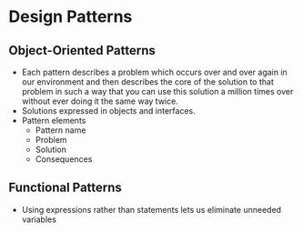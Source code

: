 # Design Patterns

## Object-Oriented Patterns

- Each pattern describes a problem which occurs over and over again in our environment and then describes the core of the solution to that problem in such a way that you can use this solution a million times
  over without ever doing it the same way twice.
- Solutions expressed in objects and interfaces.
- Pattern elements
  - Pattern name
  - Problem
  - Solution
  - Consequences

## Functional Patterns

- Using expressions rather than statements lets us eliminate unneeded variables